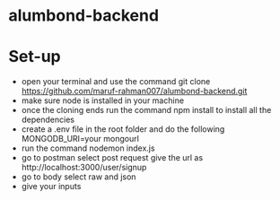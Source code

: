# alumbond-backend

# Set-up 
- open your terminal and use the command git clone https://github.com/maruf-rahman007/alumbond-backend.git
- make sure node is installed in your machine
- once the cloning ends run the command npm install to install all the dependencies 
- create a .env file in the root folder and do the following 
    MONGODB_URI=your mongourl
- run the command nodemon index.js
- go to postman select post request give the url as http://localhost:3000/user/signup
- go to body select raw and json
- give your inputs 
